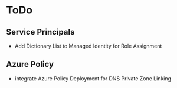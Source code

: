 # ToDo

## Service Principals

* Add Dictionary List to Managed Identity for Role Assignment

## Azure Policy

* integrate Azure Policy Deployment for DNS Private Zone Linking